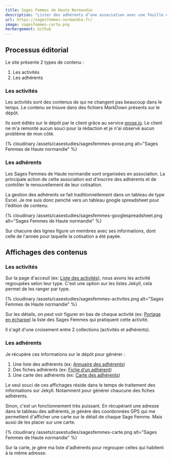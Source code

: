 ```yaml
---
title: Sages Femmes de Haute Normandie
description: "Lister des adhérents d’une association avec une feuille excel pour l’édition"
url: https://sagesfemmes-normandie.fr/
image: sagesfemmes-carte.png
herbergement: Github
---
```


## Processus éditorial

Le site présente 2 types de contenu :

1. Les activités
2. Les adhérents

### Les activités

Les activités sont des contenus de qui ne changent pas beaucoup dans le temps. Le contenu se trouve dans des fichiers MarkDown présents sur le dépôt.

Ils sont édités sur le dépôt par le client grâce au service [prose.io](https://prose.io). Le client ne m'a remonté aucun souci pour la rédaction et je n'ai observé aucun problème de mon côté.

<div>
{% cloudinary /assets/casestudies/sagesfemmes-prose.png alt="Sages Femmes de Haute normandie" %}
</div>

### Les adhérents

Les Sages Femmes de Haute normandie sont organisées en association. La principale action de cette association est d'inscrire des adhérents et de contrôler le renouvellement de leur cotisation.

La gestion des adhérents se fait traditionnellement dans un tableau de type Excel. Je me suis donc penché vers un tableau google spreadsheet pour l'édition de contenu.

{% cloudinary /assets/casestudies/sagesfemmes-googlespreadsheet.png alt="Sages Femmes de Haute normandie" %}

Sur chacune des lignes figure un membres avec ses informations, dont celle de l'année pour laquelle la cotisation a été payée.

## Affichages des contenus

### Les activités

Sur la page d'acceuil (ex: [Liste des activités](https://sagesfemmes-normandie.fr/)), nous avons les activité regroupées selon leur type. C'est une option sur les listes Jekyll, cela permet de les ranger par type.

{% cloudinary /assets/casestudies/sagesfemmes-activites.png alt="Sages Femmes de Haute normandie" %}

Sur les détails, on peut voir figurer en bas de chaque activité (ex: [Portage en écharpe](https://sagesfemmes-normandie.fr/portage-en-echarpe/)) la liste des Sages Femmes qui pratiquent cette activité.

Il s'agit d'une croisement entre 2 collections (activités et adhérents).

### Les adhérents

Je récupère ces informations sur le dépôt pour générer :

1. Une liste des adhérents (ex: [Annuaire des adhérents](https://sagesfemmes-normandie.fr/annuaire.html))
2. Des fiches adhérents (ex: [Fiche d’un adhérent](https://sagesfemmes-normandie.fr/helene-stevenin/))
3. Une carte des adhérents (ex: [Carte des adhérents](https://sagesfemmes-normandie.fr/carte.html))

Le seul souci de ces affichages réside dans le temps de traitement des informations sur Jekyll. Notamment pour générer chaucune des fiches adhérents.

Sinon, c'est un fonctionnement très puissant. En récupérant une adresse dans le tableau des adhérents, je génère des coordonnées GPS qui me permettent d'afficher une carte sur le détail de chaque Sage Femme. Mais aussi de les placer sur une carte.

{% cloudinary /assets/casestudies/sagesfemmes-carte.png alt="Sages Femmes de Haute normandie" %}

Sur la carte, je gère ma liste d'adhérents pour regrouper celles qui habitent à la même adresse.







